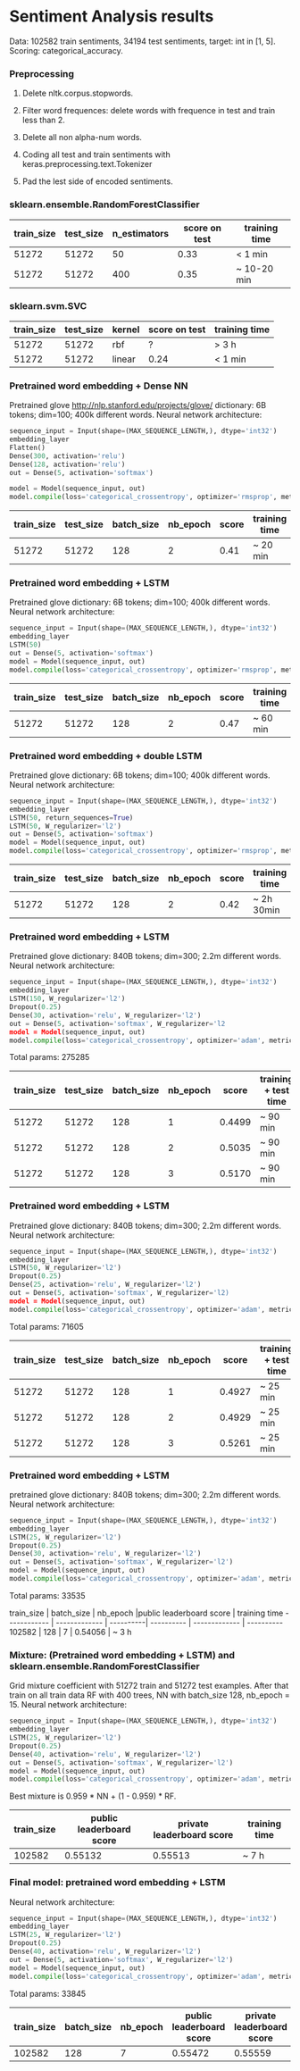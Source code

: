 # Sentiment Analysis results
Data: 102582 train sentiments, 34194 test sentiments, target: int in [1, 5]. Scoring: categorical_accuracy.

### Preprocessing
1) Delete nltk.corpus.stopwords.

2) Filter word frequences: delete words with frequence in test and train less than 2.

3) Delete all non alpha-num words.

4) Coding all test and train sentiments with keras.preprocessing.text.Tokenizer

5) Pad the lest side of encoded sentiments.

### sklearn.ensemble.RandomForestClassifier

train_size | test_size | n_estimators |score on test| training time
------------ | ------------- | ---------- | ------------- | ----------
51272 | 51272 | 50 | 0.33 | < 1 min
51272 | 51272 | 400 | 0.35 | ~ 10-20 min

### sklearn.svm.SVC


train_size | test_size | kernel |score on test | training time
------------ | ------------- | ---------- | ------------- | ----------
51272 | 51272 | rbf | ? | > 3 h
51272 | 51272 | linear | 0.24 | < 1 min 


### Pretrained word embedding + Dense NN
Pretrained glove http://nlp.stanford.edu/projects/glove/ dictionary: 6B tokens; dim=100; 400k different words.
Neural network architecture:
```python
sequence_input = Input(shape=(MAX_SEQUENCE_LENGTH,), dtype='int32')
embedding_layer
Flatten()
Dense(300, activation='relu')
Dense(128, activation='relu')
out = Dense(5, activation='softmax')

model = Model(sequence_input, out)
model.compile(loss='categorical_crossentropy', optimizer='rmsprop', metrics=['acc'])
```

train_size | test_size | batch_size |nb_epoch |score | training time
------------ | ------------- | ----------| ---------- | ------------- | ----------
51272 | 51272 | 128 | 2 | 0.41 | ~ 20 min

### Pretrained word embedding + LSTM
Pretrained glove dictionary: 6B tokens; dim=100; 400k different words.
Neural network architecture:
```python
sequence_input = Input(shape=(MAX_SEQUENCE_LENGTH,), dtype='int32')
embedding_layer
LSTM(50)
out = Dense(5, activation='softmax')
model = Model(sequence_input, out)
model.compile(loss='categorical_crossentropy', optimizer='rmsprop', metrics=['acc'])
```

train_size | test_size | batch_size |nb_epoch |score | training time
------------ | ------------- | ----------| ---------- | ------------- | ----------
51272 | 51272 | 128 | 2 | 0.47 | ~ 60 min


### Pretrained word embedding + double LSTM
Pretrained glove dictionary: 6B tokens; dim=100; 400k different words.
Neural network architecture:
```python
sequence_input = Input(shape=(MAX_SEQUENCE_LENGTH,), dtype='int32')
embedding_layer
LSTM(50, return_sequences=True)
LSTM(50, W_regularizer='l2')
out = Dense(5, activation='softmax')
model = Model(sequence_input, out)
model.compile(loss='categorical_crossentropy', optimizer='rmsprop', metrics=['acc'])
```

train_size | test_size | batch_size |nb_epoch |score | training time
------------ | ------------- | ----------| ---------- | ------------- | ----------
51272 | 51272 | 128 | 2 | 0.42 | ~  2h 30min

### Pretrained word embedding + LSTM
Pretrained glove dictionary: 840B tokens; dim=300; 2.2m different words.
Neural network architecture:
```python
sequence_input = Input(shape=(MAX_SEQUENCE_LENGTH,), dtype='int32')
embedding_layer
LSTM(150, W_regularizer='l2')
Dropout(0.25)
Dense(30, activation='relu', W_regularizer='l2')
out = Dense(5, activation='softmax', W_regularizer='l2
model = Model(sequence_input, out)
model.compile(loss='categorical_crossentropy', optimizer='adam', metrics=['acc'])
```
Total params: 275285


train_size | test_size | batch_size | nb_epoch |score | training + test time
------------ | ------------- | ----------| ---------- | ------------- | ----------
51272 | 51272 | 128 | 1 | 0.4499 | ~ 90 min
51272 | 51272 | 128 | 2 | 0.5035 | ~ 90 min
51272 | 51272 | 128 | 3 | 0.5170 | ~ 90 min

### Pretrained word embedding + LSTM
Pretrained glove dictionary: 840B tokens; dim=300; 2.2m different words.
Neural network architecture:
```python
sequence_input = Input(shape=(MAX_SEQUENCE_LENGTH,), dtype='int32')
embedding_layer
LSTM(50, W_regularizer='l2')
Dropout(0.25)
Dense(25, activation='relu', W_regularizer='l2')
out = Dense(5, activation='softmax', W_regularizer='l2)
model = Model(sequence_input, out)
model.compile(loss='categorical_crossentropy', optimizer='adam', metrics=['acc'])
```
Total params: 71605


train_size | test_size | batch_size | nb_epoch |score | training + test time
------------ | ------------- | ----------| ---------- | ------------- | ----------
51272 | 51272 | 128 | 1 | 0.4927 | ~ 25 min
51272 | 51272 | 128 | 2 | 0.4929 | ~ 25 min
51272 | 51272 | 128 | 3 | 0.5261 | ~ 25 min

### Pretrained word embedding + LSTM
pretrained glove dictionary: 840B tokens; dim=300; 2.2m different words.
Neural network architecture:
```python
sequence_input = Input(shape=(MAX_SEQUENCE_LENGTH,), dtype='int32')
embedding_layer
LSTM(25, W_regularizer='l2')
Dropout(0.25)
Dense(30, activation='relu', W_regularizer='l2')
out = Dense(5, activation='softmax', W_regularizer='l2')
model = Model(sequence_input, out)
model.compile(loss='categorical_crossentropy', optimizer='adam', metrics=['acc'])
```
Total params: 33535

train_size | batch_size | nb_epoch |public leaderboard score | training time
------------ | ------------- | ----------| ---------- | ------------- | ----------
102582 | 128 | 7 | 0.54056 | ~ 3 h

### Mixture: (Pretrained word embedding + LSTM) and sklearn.ensemble.RandomForestClassifier
Grid mixture coefficient with 51272 train and 51272 test examples. After that train on all train data RF with 400 trees, NN with batch_size 128, nb_epoch = 15. 
Neural network architecture:
```python
sequence_input = Input(shape=(MAX_SEQUENCE_LENGTH,), dtype='int32')
embedding_layer
LSTM(25, W_regularizer='l2')
Dropout(0.25)
Dense(40, activation='relu', W_regularizer='l2')
out = Dense(5, activation='softmax', W_regularizer='l2')
model = Model(sequence_input, out)
model.compile(loss='categorical_crossentropy', optimizer='adam', metrics=['acc'])
```


Best mixture is 0.959 * NN + (1 - 0.959) * RF.

train_size | public leaderboard score | private leaderboard score | training time
------------ | ---------- | ------------- | ----------
102582 |  0.55132 |	0.55513 | ~ 7 h

### Final model: pretrained word embedding + LSTM

Neural network architecture:
```python
sequence_input = Input(shape=(MAX_SEQUENCE_LENGTH,), dtype='int32')
embedding_layer
LSTM(25, W_regularizer='l2')
Dropout(0.25)
Dense(40, activation='relu', W_regularizer='l2')
out = Dense(5, activation='softmax', W_regularizer='l2')
model = Model(sequence_input, out)
model.compile(loss='categorical_crossentropy', optimizer='adam', metrics=['acc'])
```
Total params: 33845

train_size | batch_size | nb_epoch |public leaderboard score | private leaderboard score | training time
------------ | ------------- | ----------| ---------- | ------------- | ----------
102582 | 128 | 7 | 0.55472 | 0.55559 | ~ 7 h

